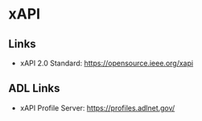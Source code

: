 # xAPI

## Links

* xAPI 2.0 Standard: https://opensource.ieee.org/xapi

## ADL Links

* xAPI Profile Server: https://profiles.adlnet.gov/



